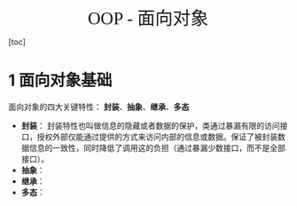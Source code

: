 <div align=center><font face="黑体" size=6>OOP - 面向对象</font></div>

[toc]

# 1 面向对象基础

面向对象的四大关键特性： **封装**、**抽象**、**继承**、**多态**

* **封装**： 封装特性也叫做信息的隐藏或者数据的保护，类通过暴漏有限的访问接口，授权外部仅能通过提供的方式来访问内部的信息或数据。保证了被封装数据信息的一致性，同时降低了调用这的负担（通过暴漏少数接口，而不是全部接口）。
* **抽象**：
* **继承**：
* **多态**：

